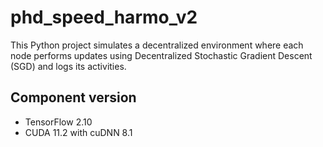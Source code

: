 # phd_speed_harmo_v2

This Python project simulates a decentralized environment where each node performs updates using Decentralized Stochastic Gradient Descent (SGD) and logs its activities.


## Component version

* TensorFlow 2.10
* CUDA 11.2 with cuDNN 8.1
